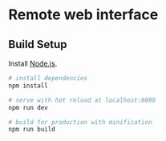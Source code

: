 # Remote web interface

## Build Setup

Install [Node.js](https://nodejs.org/).

``` bash
# install dependencies
npm install

# serve with hot reload at localhost:8080
npm run dev

# build for production with minification
npm run build
```
